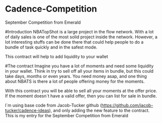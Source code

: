 # Cadence-Competition
 September Competition from Emerald

 #Introduction
 NBATopShot is a large project in the flow network. With a lot of daily sales is one of the most solid project inside the network. However, a lot interesting stuffs can be done there that could help people to do a bundle of task quickly and in the safest mode.

 This contract will help to add liquidity to your wallet

 #The contract
 Imagine you have a lot of moments and need some liquidity in your wallet. Think in try to sell off all your items in bundle, but this could take days, months or even years. You need money asap, and one thing about NBATS is there a lot of people offering money for the moments.

 With this contract you will be able to sell all your moments at the offer price. If the moment doesn´t have a valid offer, then you can list for sale in bundle.

 I´m using base code from Jacob-Tucker github (https://github.com/jacob-tucker/cadence-ideas), and only adding the new feature to the contract. This is my entry for the September Competition from Emerald
